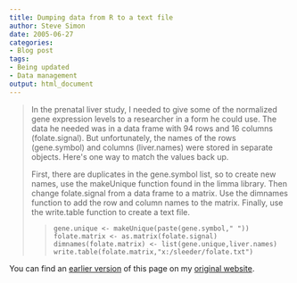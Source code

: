 ```yaml
---
title: Dumping data from R to a text file
author: Steve Simon
date: 2005-06-27
categories:
- Blog post
tags:
- Being updated
- Data management
output: html_document
---
```

> In the prenatal liver study, I needed to give some of the normalized
> gene expression levels to a researcher in a form he could use. The
> data he needed was in a data frame with 94 rows and 16 columns
> (folate.signal). But unfortunately, the names of the rows
> (gene.symbol) and columns (liver.names) were stored in separate
> objects. Here's one way to match the values back up.
>
> First, there are duplicates in the gene.symbol list, so to create new
> names, use the makeUnique function found in the limma library. Then
> change folate.signal from a data frame to a matrix. Use the dimnames
> function to add the row and column names to the matrix. Finally, use
> the write.table function to create a text file.
>
> > `gene.unique <- makeUnique(paste(gene.symbol," "))             folate.matrix <- as.matrix(folate.signal)             dimnames(folate.matrix) <- list(gene.unique,liver.names)             write.table(folate.matrix,"x:/sleeder/folate.txt")`

You can find an [earlier version][sim1] of this page on my [original website][sim2].


[sim1]: http://www.pmean.com/05/DumpingData.html
[sim2]: http://www.pmean.com/original_site.html
